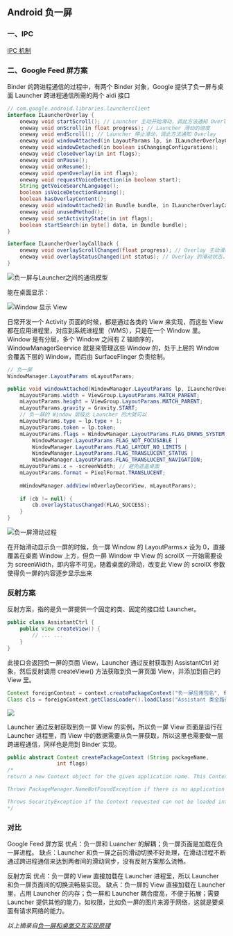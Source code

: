 ## Android 负一屏

### 一、IPC

[IPC 机制](https://github.com/huanggenghg/huanggenghg/blob/main/IPC%20%E6%9C%BA%E5%88%B6.md)

### 二、Google Feed 屏方案

Binder 的跨进程通信的过程中，有两个 Binder 对象，Google 提供了负一屏与桌面 Launcher      跨进程通信所需的两个 aidi 接口

```java
// com.google.android.libraries.launcherclient
interface ILauncherOverlay {
    oneway void startScroll(); // Launcher 主动开始滑动，调此方法通知 Overlay
    oneway void onScroll(in float progress); // Launcher 滑动的进度
    oneway void endScroll(); // Launcher 停止滑动，调此方法通知 Overlay
    oneway void windowAttached(in LayoutParams lp, in ILauncherOverlayCallback cb, in int flags);
    oneway void windowDetached(in boolean isChangingConfigurations);
    oneway void closeOverlay(in int flags);
    oneway void onPause();
    oneway void onResume();
    oneway void openOverlay(in int flags);
    oneway void requestVoiceDetection(in boolean start);
    String getVoiceSearchLanguage();
    boolean isVoiceDetectionRunning();
    boolean hasOverlayContent();
    oneway void windowAttached2(in Bundle bundle, in ILauncherOverlayCallback cb);
    oneway void unusedMethod();
    oneway void setActivityState(in int flags);
    boolean startSearch(in byte[] data, in Bundle bundle);
}

interface ILauncherOverlayCallback {
    oneway void overlayScrollChanged(float progress); // Overlay 主动滑动的进度，Overlay 通过此接口回调给 Launcher
    oneway void overlayStatusChanged(int status); // Overlay 的滑动状态，比如开始滑动等，Overlay 通过此接口回调给 Launcher
}
```

![负一屏与Launcher之间的通讯模型](https://p1-jj.byteimg.com/tos-cn-i-t2oaga2asx/gold-user-assets/2020/5/16/1721e2ea465bcfe5~tplv-t2oaga2asx-zoom-in-crop-mark:4536:0:0:0.image)

能在桌面显示：

![Window 显示 View](https://p1-jj.byteimg.com/tos-cn-i-t2oaga2asx/gold-user-assets/2020/5/16/1721e345d22ee262~tplv-t2oaga2asx-zoom-in-crop-mark:4536:0:0:0.image)

日常开发一个 Activity 页面的时候，都是通过各类的 View 来实现，而这些 View 都在应用进程里，对应到系统进程里（WMS），只是在一个 Window 里。Window 是有分层，多个 Window 之间有 Z 轴顺序的，WindowManagerSeervice 就是来管理这些 Window 的，处于上层的 Window 会覆盖下层的 Window，而后由 SurfaceFlinger 负责绘制。

```java
// 负一屏
WindowManager.LayoutParams mLayoutParams;

public void windowAttached(WindowManager.LayoutParams lp, ILauncherOverlayCallback cb, int flags) {
    mLayoutParams.width = ViewGroup.LayoutParams.MATCH_PARENT;
    mLayoutParams.height = ViewGroup.LayoutParams.MATCH_PARENT;
    mLayoutParams.gravity = Gravity.START;
    // 负一屏的 Window 层级比 Launcher 的大就可以
    mLayoutParams.type = lp.type + 1; 
    mLayoutParams.token = lp.token;
    mLayoutParams.flags = WindowManager.LayoutParams.FLAG_DRAWS_SYSTEM_BAR_BACKGROUNDS | 
        WindowManager.LayoutParams.FLAG_NOT_FOCUSABLE | 
        WindowManager.LayoutParams.FLAG_LAYOUT_NO_LIMITS | 
        WindowManager.LayoutParams.FLAG_TRANSLUCENT_STATUS |
        WindowManager.LayoutParams.FLAG_TRANSLUCENT_NAVIGATION;
    mLayoutParams.x = -screenWidth; // 避免遮盖桌面
    mLayoutParams.format = PixelFormat.TRANSLUCENT;
    
    mWindowManager.addView(mOverlayDecorView, mLayoutParams);
    
    if (cb != null) {
        cb.overlayStatusChanged(FLAG_SUCCESS);
    }
}
```

![负一屏滑动过程](https://p1-jj.byteimg.com/tos-cn-i-t2oaga2asx/gold-user-assets/2020/5/17/1721e4352b16ed7d~tplv-t2oaga2asx-zoom-in-crop-mark:4536:0:0:0.image)

在开始滑动显示负一屏的时候，负一屏 Window 的 LayoutParms.x 设为 0，直接覆盖在桌面 Window 上方，但负一屏 Window 中 View 的 scrollX 一开始需要设为 screenWidth，即内容不可见，随着桌面的滑动，改变此 View 的 scrollX 参数使得负一屏的内容逐步显示出来

### 反射方案

反射方案，指的是负一屏提供一个固定的类、固定的接口给 Launcher。

```java
public class AssistantCtrl {
    public View createView() {
        // ... ...
    }
}
```

此接口会返回负一屏的页面 View，Launcher 通过反射获取到 AssistantCtrl 对象，然后反射调用 createView() 方法获取到负一屏页面 View，并添加到自己的 View 里。

```java
Context foreignContext = context.createPackageContext("负一屏应用包名", flag); // 获取负一屏 context，拿到相关资源索引
Class cls = foreignContext.getClassLoader().loadClass("Assistant 类全路径名");
```

![](https://p1-jj.byteimg.com/tos-cn-i-t2oaga2asx/gold-user-assets/2020/5/17/1721e5f6e7a23d14~tplv-t2oaga2asx-zoom-in-crop-mark:4536:0:0:0.image)

Launcher 通过反射获取到负一屏 View 的实例，所以负一屏 View 页面是运行在 Launcher 进程里，而 View 中的数据需要从负一屏获取，所以这里也需要做一层跨进程通信，同样也是用到 Binder 实现。

```java
public abstract Context createPackageContext (String packageName, 
                int flags)
/*
return a new Context object for the given application name. This Context is the same as what the named application gets when it is launched, containing the same resources and class loader. Each call to this method returns a new instance of a Context object; Context objects are not shared, however they share common state (Resources, ClassLoader, etc) so the Context instance itself is fairly lightweight.

Throws PackageManager.NameNotFoundException if there is no application with the given package name.

Throws SecurityException if the Context requested can not be loaded into the caller's process for security reasons (see CONTEXT_INCLUDE_CODE for more information}.
*/
```

### 对比

Google Feed 屏方案
 优点：负一屏和 Luancher 的解耦；负一屏页面是加载在负一屏进程。
 缺点：Launcher 和负一屏之前的滑动切换不好处理，在滑动过程不断通过跨进程通信来达到两者间的滑动同步，没有反射方案那么流畅。

反射方案
 优点：负一屏的 View 直接加载在 Launcher 进程里，所以 Launcher 和负一屏页面间的切换流畅易实现。
 缺点：负一屏的 View 直接加载在 Launcher 里，占用 Launcher 的内存；负一屏和 Launcher 耦合度高，不便于拓展；需要 Launcher 提供其他的能力，如权限，比如负一屏的图片来源于网络，这就是要桌面有请求网络的能力。

*以上摘录自[负一屏和桌面交互实现原理](https://juejin.cn/post/6876749370734493709)*

